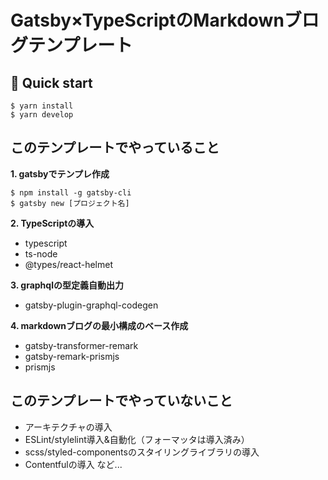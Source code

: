 # Gatsby×TypeScriptのMarkdownブログテンプレート

## 🚀 Quick start

```shell
$ yarn install 
$ yarn develop
```

## このテンプレートでやっていること
**1. gatsbyでテンプレ作成**
```shell
$ npm install -g gatsby-cli
$ gatsby new [プロジェクト名]
```

**2. TypeScriptの導入**
- typescript
- ts-node
- @types/react-helmet

**3. graphqlの型定義自動出力**
- gatsby-plugin-graphql-codegen

**4. markdownブログの最小構成のベース作成**
- gatsby-transformer-remark
- gatsby-remark-prismjs
- prismjs

## このテンプレートでやっていないこと
- アーキテクチャの導入
- ESLint/stylelint導入&自動化（フォーマッタは導入済み）
- scss/styled-componentsのスタイリングライブラリの導入
- Contentfulの導入
など...
